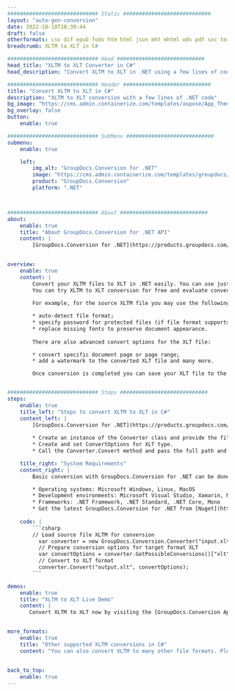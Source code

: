 ```yaml
---
############################# Static ############################
layout: "auto-gen-conversion"
date: 2022-10-18T18:39:44
draft: false
otherformats: csv dif epub fods htm html json mht mhtml ods pdf sxc tex tsv xlam xls xlsb xlsm xlsx xlt xltm xltx xml xps
breadcrumb: XLTM to XLT in C#

############################# Head ############################
head_title: "XLTM to XLT Converter in C#"
head_description: "Convert XLTM to XLT in .NET using a few lines of code. Use the GroupDocs Document Conversion API to convert over 160 file formats."

############################# Header ############################
title: "Convert XLTM to XLT in C#"
description: "XLTM to XLT conversion with a few lines of .NET code"
bg_image: "https://cms.admin.containerize.com/templates/aspose/App_Themes/V3/images/bg/header1.png"
bg_overlay: false
button:
    enable: true

############################# SubMenu ############################
submenu:
    enable: true

    left:
        img_alt: "GroupDocs.Conversion for .NET"
        image: "https://cms.admin.containerize.com/templates/groupdocs/images/product-logos/90x90-noborder/groupdocs-conversion-net.png"
        product: "GroupDocs.Conversion"
        platform: ".NET"



############################# About ############################
about:
    enable: true
    title: "About GroupDocs.Conversion for .NET API"
    content: |
        [GroupDocs.Conversion for .NET](https://products.groupdocs.com/conversion/net/) can be used to convert Microsoft Word, Excel, PowerPoint, PDF, Visio and other formats. GroupDocs.Conversion is a standalone API that is suitable for back-end and internal systems where high performance is required. It does not depend on any software such as Microsoft or Open Office.
    

overview:
    enable: true
    content: |
        Convert your XLTM files to XLT in .NET easily. You can use just a couple of C# code lines in any platform of your choice like - Windows, Linux, macOS.
        You can try XLTM to XLT conversion for free and evaluate conversion results quality.  Along with simple file conversion scenarios you can try more advanced options for loading source XLTM file and for saving output XLT result. 
        
        For example, for the source XLTM file you may use the following load options:

        * auto-detect file format;
        * specify password for protected files (if file format supports it);
        * replace missing fonts to preserve document appearance.
        
        There are also advanced convert options for the XLT file:

        * convert specific document page or page range;
        * add a watermark to the converted XLT file and many more.

        Once conversion is completed you can save your XLT file to the local file path or any third-party storage like FTP, Amazon S3, Google Drive, Dropbox etc. Please note - to convert XLTM to XLT there is no need for any additional software installed - like MS Office, Open Office, Adobe Acrobat Reader etc.


############################# Steps ############################
steps:
    enable: true
    title_left: "Steps to convert XLTM to XLT in C#"
    content_left: |
        [GroupDocs.Conversion for .NET](https://products.groupdocs.com/conversion/net/) makes it easy for developers to convert a XLTM file to XLT with a few lines of code.
        
        * Create an instance of the Converter class and provide the file XLTM with the full path
        * Create and set ConvertOptions for XLT type.
        * Call the Converter.Convert method and pass the full path and format (XLT) as a parameter

    title_right: "System Requirements"
    content_right: |
        Basic conversion with GroupDocs.Conversion for .NET can be done in just a few simple steps. Our APIs are supported on all major platforms and operating systems. Before executing the code below, make sure you have the following prerequisites installed on your system.

        * Operating systems: Microsoft Windows, Linux, MacOS
        * Development environments: Microsoft Visual Studio, Xamarin, MonoDevelop
        * Frameworks: .NET Framework, .NET Standard, .NET Core, Mono
        * Get the latest GroupDocs.Conversion for .NET from [Nuget](https://www.nuget.org/packages/groupdocs.conversion)
         
    code: |
        ```csharp    
        // Load source file XLTM for conversion
          var converter = new GroupDocs.Conversion.Converter("input.xltm");
          // Prepare conversion options for target format XLT
          var convertOptions = converter.GetPossibleConversions()["xlt"].ConvertOptions;
          // Convert to XLT format
          converter.Convert("output.xlt", convertOptions);
        ```

demos:
    enable: true
    title: "XLTM to XLT Live Demo"
    content: |
       Convert XLTM to XLT now by visiting the [GroupDocs.Conversion App](https://products.groupdocs.app/conversion/family) website. Online demo has the following advantages
          

more_formats:
    enable: true
    title: "Other supported XLTM conversions in C#"
    content: "You can also convert XLTM to many other file formats. Please see the list below."
       
       
back_to_top:
    enable: true
---
```

